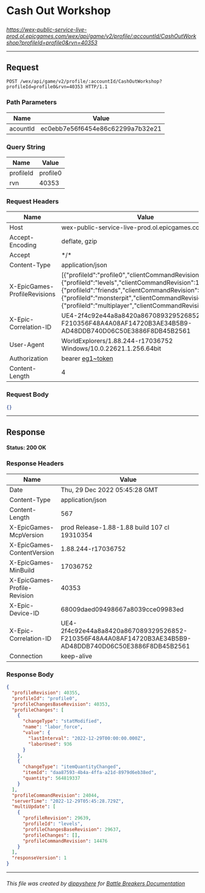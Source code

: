 # Cash Out Workshop

#####

*https://wex-public-service-live-prod.ol.epicgames.com/wex/api/game/v2/profile/:accountId/CashOutWorkshop?profileId=profile0&rvn=40353*

___

## Request

```http
POST /wex/api/game/v2/profile/:accountId/CashOutWorkshop?profileId=profile0&rvn=40353 HTTP/1.1
```

### Path Parameters

| Name     | Value                             |
|----------|-----------------------------------|
| acountId | ec0ebb7e56f6454e86c62299a7b32e21  |

### Query String

| Name      | Value    |
|-----------|----------|
| profileId | profile0 |
| rvn       | 40353    |

### Request Headers

| Name                         | Value                                                                                                                                                                                                                                                                              |
|------------------------------|------------------------------------------------------------------------------------------------------------------------------------------------------------------------------------------------------------------------------------------------------------------------------------|
| Host                         | wex-public-service-live-prod.ol.epicgames.com                                                                                                                                                                                                                                      |
| Accept-Encoding              | deflate, gzip                                                                                                                                                                                                                                                                      |
| Accept                       | \*/\*                                                                                                                                                                                                                                                                              |
| Content-Type                 | application/json                                                                                                                                                                                                                                                                   |
| X-EpicGames-ProfileRevisions | [{"profileId":"profile0","clientCommandRevision":24043},{"profileId":"levels","clientCommandRevision":14476},{"profileId":"friends","clientCommandRevision":8263},{"profileId":"monsterpit","clientCommandRevision":1081},{"profileId":"multiplayer","clientCommandRevision":900}] |
| X-Epic-Correlation-ID        | UE4-2f4c92e44a8a8420a867089329526852-F210356F48A4A08AF14720B3AE34B5B9-AD48DDB740D06C50E3886F8DB45B2561                                                                                                                                                                             |
| User-Agent                   | WorldExplorers/1.88.244-r17036752 Windows/10.0.22621.1.256.64bit                                                                                                                                                                                                                   |
| Authorization                | bearer [eg1~token](https://github.com/dippyshere/battle-breakers-documentation/blob/master/docs/common/tokens/eg1.md)                                                                                                                                                              |
| Content-Length               | 4                                                                                                                                                                                                                                                                                  |

### Request Body

```json
{}
```

___

## Response

#### Status: 200 OK

### Response Headers

| Name                         | Value                                                                                                  |
|------------------------------|--------------------------------------------------------------------------------------------------------|
| Date                         | Thu, 29 Dec 2022 05:45:28 GMT                                                                          |
| Content-Type                 | application/json                                                                                       |
| Content-Length               | 567                                                                                                    |
| X-EpicGames-McpVersion       | prod Release-1.88-1.88 build 107 cl 19310354                                                           |
| X-EpicGames-ContentVersion   | 1.88.244-r17036752                                                                                     |
| X-EpicGames-MinBuild         | 17036752                                                                                               |
| X-EpicGames-Profile-Revision | 40353                                                                                                  |
| X-Epic-Device-ID             | 68009daed09498667a8039cce09983ed                                                                       |
| X-Epic-Correlation-ID        | UE4-2f4c92e44a8a8420a867089329526852-F210356F48A4A08AF14720B3AE34B5B9-AD48DDB740D06C50E3886F8DB45B2561 |
| Connection                   | keep-alive                                                                                             |

### Response Body

```json
{
  "profileRevision": 40355,
  "profileId": "profile0",
  "profileChangesBaseRevision": 40353,
  "profileChanges": [
    {
      "changeType": "statModified",
      "name": "labor_force",
      "value": {
        "lastInterval": "2022-12-29T00:00:00.000Z",
        "laborUsed": 936
      }
    },
    {
      "changeType": "itemQuantityChanged",
      "itemId": "daa87593-4b4a-4ffa-a21d-8979d6eb38ed",
      "quantity": 564819337
    }
  ],
  "profileCommandRevision": 24044,
  "serverTime": "2022-12-29T05:45:28.729Z",
  "multiUpdate": [
    {
      "profileRevision": 29639,
      "profileId": "levels",
      "profileChangesBaseRevision": 29637,
      "profileChanges": [],
      "profileCommandRevision": 14476
    }
  ],
  "responseVersion": 1
}
```

___

###### This file was created by [dippyshere](https://github.com/dippyshere) for [Battle Breakers Documentation](https://github.com/dippyshere/battle-breakers-documentation)
